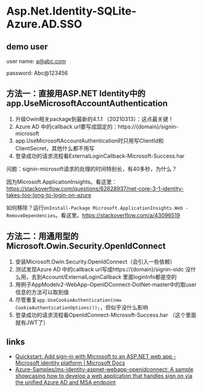 # Asp.Net.Identity-SQLite-Azure.AD.SSO



## demo user
user name: a@abc.com

password: Abc@123456

## 方法一：直接用ASP.NET Identity中的app.UseMicrosoftAccountAuthentication
1. 升级Owin相关package到最新的4.1.1 （20210313）：这点最关键！
2. Azure AD 中的callback url要写成固定的：https://{domain}/signin-microsoft
3. app.UseMicrosoftAccountAuthentication时只用写ClientId和ClientSecret，其他什么都不用写
4. 登录成功的请求流程看ExternalLoginCallback-Microsoft-Success.har


问题：signin-microsoft请求的处理的时间特别长，有40多秒，为什么？

因为Microsoft.ApplicationInsights。看这里：https://stackoverflow.com/questions/62628937/net-core-3-1-identity-takes-too-long-to-login-on-azure 

如何移除？运行`UnInstall-Package Microsoft.ApplicationInsights.Web -RemoveDependencies`。看这里。https://stackoverflow.com/a/43096519


## 方法二：用通用型的Microsoft.Owin.Security.OpenIdConnect 
1. 安装Microsoft.Owin.Security.OpenIdConnect（会引入一些依赖）
2. 测试发现Azure AD 中的callback url写成https://{domain}/signin-oidc 没什么用，去到Account/ExternalLoginCallback 里面loginInfo都是空的
3. 用例子AppModelv2-WebApp-OpenIDConnect-DotNet-master中的取user信息的方法可以取到值
4. 尽管重复`app.UseCookieAuthentication(new CookieAuthenticationOptions());`，但似乎没什么影响
5. 登录成功的请求流程看OpenIdConnect-Microsoft-Success.har （这个里面就有JWT了）

## links
* [Quickstart: Add sign-in with Microsoft to an ASP.NET web app - Microsoft identity platform | Microsoft Docs](https://docs.microsoft.com/en-us/azure/active-directory/develop/quickstart-v2-aspnet-webapp#how-the-sample-works)
* [Azure-Samples/ms-identity-aspnet-webapp-openidconnect: A sample showcasing how to develop a web application that handles sign on via the unified Azure AD and MSA endpoint](https://github.com/Azure-Samples/ms-identity-aspnet-webapp-openidconnect)

